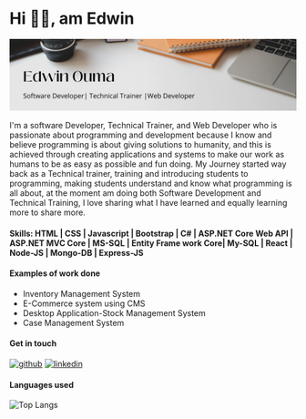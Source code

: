 # Hi 👋🏾, am Edwin

![I am GitHub Readme Generator's creator](https://github.com/Edouma/Edouma/blob/main/banner3.png)

I'm a software Developer, Technical Trainer, and Web Developer who is passionate about programming and development because I know and believe programming is about giving solutions to humanity, and this is achieved through creating applications and systems to make our work as humans to be as easy as possible and fun doing. My Journey started way back as a Technical trainer, training and introducing students to programming, making students understand and know what programming is all about, at the moment am doing both Software Development and Technical Training, I love sharing what I have learned and equally learning more to share more.

#### Skills: HTML | CSS | Javascript | Bootstrap | C# | ASP.NET Core Web API | ASP.NET MVC Core | MS-SQL | Entity Frame work Core| My-SQL | React | Node-JS | Mongo-DB | Express-JS

#### Examples of work done
-  Inventory Management System
-  E-Commerce system using CMS
-  Desktop Application-Stock Management System
-  Case Management System

#### Get in touch
[<img src='https://cdn.jsdelivr.net/npm/simple-icons@3.0.1/icons/github.svg' alt='github' height='30'>](https://github.com/Edouma)  [<img src='https://cdn.jsdelivr.net/npm/simple-icons@3.0.1/icons/linkedin.svg' alt='linkedin' height='30'>](https://www.linkedin.com/in/edwin-ouma-21825248//)  

#### Languages used
![Top Langs](https://github-readme-stats.vercel.app/api/top-langs/?username=Edouma)

<!--<a href='https://docs.github.com/en/developers'><img src='https://raw.githubusercontent.com/acervenky/animated-github-badges/master/assets/devbadge.gif' width='40' height='40'></a> <a href='https://github.com/pricing'><img src='https://raw.githubusercontent.com/acervenky/animated-github-badges/master/assets/pro.gif' width='40' height='40'></a> <a href='https://stars.github.com/'><img src='https://raw.githubusercontent.com/acervenky/animated-github-badges/master/assets/starbadge.gif' width='35' height='35'></a> <a href='https://docs.github.com/en/github/supporting-the-open-source-community-with-github-sponsors'><img src='https://raw.githubusercontent.com/acervenky/animated-github-badges/master/assets/sponsorbadge.gif' width='35' height='35'></a> --!>

